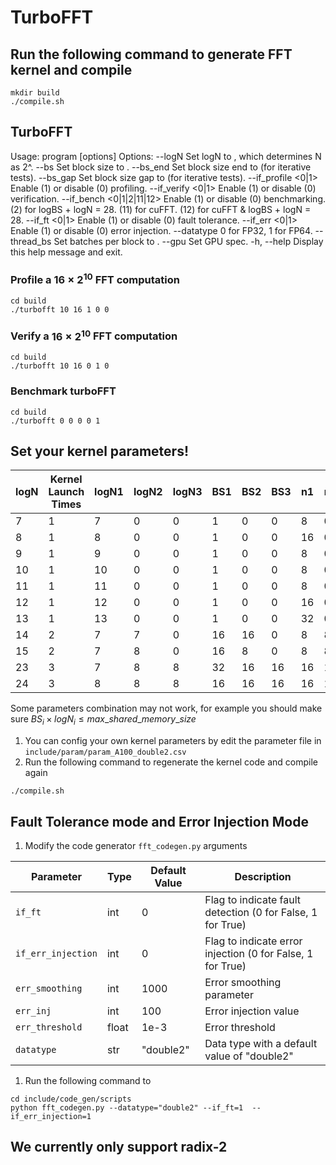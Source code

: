 # TurboFFT

## Run the following command to generate FFT kernel and compile
```
mkdir build
./compile.sh
```
## TurboFFT
Usage: program [options]
Options:
  --logN <value>       Set logN to <value>, which determines N as 2^<value>.
  --bs <value>         Set block size to <value>.
  --bs_end <value>     Set block size end to <value> (for iterative tests).
  --bs_gap <value>     Set block size gap to <value> (for iterative tests).
  --if_profile <0|1>   Enable (1) or disable (0) profiling.
  --if_verify <0|1>    Enable (1) or disable (0) verification.
  --if_bench <0|1|2|11|12> Enable (1) or disable (0) benchmarking.
                           (2) for logBS + logN = 28.
                           (11) for cuFFT.
                           (12) for cuFFT &  logBS + logN = 28.
  --if_ft <0|1>        Enable (1) or disable (0) fault tolerance.
  --if_err <0|1>       Enable (1) or disable (0) error injection.
  --datatype <type>    0 for FP32, 1 for FP64.
  --thread_bs <value>  Set batches per block to <value>.
  --gpu <str>          Set GPU spec.
  -h, --help               Display this help message and exit.

### Profile a $16 \times 2^{10}$ FFT computation
```
cd build
./turbofft 10 16 1 0 0 
```
### Verify a $16 \times 2^{10}$ FFT computation
```
cd build
./turbofft 10 16 0 1 0 
```
### Benchmark turboFFT
```
cd build
./turbofft 0 0 0 0 1 
```

## Set your kernel parameters!

|logN | Kernel Launch Times | logN1 |logN2 |logN3 | BS1| BS2| BS3 | n1| n2| n3|
|--|--|-|--|--|--|--|--|--|--|--|
|7| 1| 7| 0| 0| 1| 0| 0| 8| 0| 0|
|8| 1| 8| 0| 0| 1| 0| 0| 16| 0| 0|
|9| 1| 9| 0| 0| 1| 0| 0| 8| 0| 0|
|10| 1| 10| 0| 0| 1| 0| 0| 8| 0| 0|
|11| 1| 11| 0| 0| 1| 0| 0| 8| 0| 0|
|12| 1| 12| 0| 0| 1| 0| 0| 16| 0| 0|
|13 |1 |13| 0| 0| 1| 0| 0| 32| 0| 0|
|14 |2 |7 |7| 0| 16| 16| 0| 8| 8| 0|
|15 |2 |7 |8| 0| 16| 8| 0| 8| 8| 0|
|23| 3| 7| 8| 8| 32| 16| 16|  16| 16| 16
|24| 3| 8| 8| 8| 16| 16| 16|  16| 16| 16

Some parameters combination may not work, for example you should make sure $BS_i \times logN_i \leq max\_shared\_memory\_size$
1. You can config your own kernel parameters by edit the parameter file in `include/param/param_A100_double2.csv`
2. Run the following command to regenerate the kernel code and compile again
```
./compile.sh
```

## Fault Tolerance mode and Error Injection Mode

1. Modify the code generator `fft_codegen.py` arguments

| Parameter        | Type  | Default Value | Description                                              |
|------------------|-------|---------------|----------------------------------------------------------|
| `if_ft`          | int   | 0             | Flag to indicate fault detection (0 for False, 1 for True) |
| `if_err_injection` | int   | 0             | Flag to indicate error injection (0 for False, 1 for True) |
| `err_smoothing`  | int   | 1000          | Error smoothing parameter                                |
| `err_inj`        | int   | 100           | Error injection value                                |
| `err_threshold`  | float | 1e-3          | Error threshold                                          |
| `datatype`       | str   | "double2"     | Data type with a default value of "double2"              |

1. Run the following command to 
```
cd include/code_gen/scripts
python fft_codegen.py --datatype="double2" --if_ft=1  --if_err_injection=1 
```

## We currently only support radix-2
